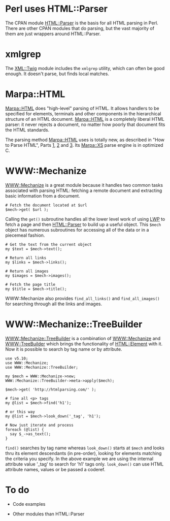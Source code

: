 # Perl uses HTML::Parser

The CPAN module [HTML::Parser][6]
is the basis for all HTML parsing in Perl.  There are other CPAN modules
that do parsing, but the vast majority of them are just wrappers around
HTML::Parser.

# xmlgrep

The [XML::Twig](http://search.cpan.org/dist/XML-Twig) module includes the
`xmlgrep` utility, which can often be good enough.  It doesn't parse,
but finds local matches.

# Marpa::HTML

[Marpa::HTML][1]
does "high-level" parsing of HTML.
It allows handlers to be specified for elements,
terminals and other components in the hierarchical structure of an HTML document.
[Marpa::HTML][1]
is a completely liberal HTML parser:
it never rejects a document,
no matter how poorly that document fits the HTML standards.

The parsing method [Marpa::HTML][1] uses is totally new,
as described in "How to Parse HTML",
Parts [1][2], [2][3] and [3][4].
Its [Marpa::XS][5] parse engine is in optimized C.

WWW::Mechanize
==============
[WWW::Mechanize][7] is a great module because it handles two common tasks associated with parsing HTML: fetching a remote document and extracting basic information from a document.

    # Fetch the document located at $url
    $mech->get( $url );

Calling the `get()` subroutine handles all the lower level work of using [LWP](https://metacpan.org/module/LWP) to fetch a page and then [HTML::Parser][6] to build up a useful object. This `$mech` object has numerous subroutines for accessing all of the data or in a piecemeal fashion.

    # Get the text from the current object
    my $text = $mech->text();
    
    # Return all links
    my $links = $mech->links();
    
    # Return all images
    my $images = $mech->images();
    
    # Fetch the page title
    my $title = $mech->title();

WWW::Mechanize also provides `find_all_links()` and `find_all_images()` for searching through all the links and images.

WWW::Mechanize::TreeBuilder
===========================
[WWW::Mechanize::TreeBuilder](https://metacpan.org/module/WWW::Mechanize::TreeBuilder) 
is a combination of [WWW::Mechanize][7] and
[WWW::TreeBuilder](https://metacpan.org/module/HTML::TreeBuilder) which 
brings the functionality of 
[HTML::Element](https://metacpan.org/module/HTML::Element) with it. Now it is 
possible to search by tag name or by attribute.

    use v5.10;
    use WWW::Mechanize;
    use WWW::Mechanize::TreeBuilder;

    my $mech = WWW::Mechanize->new;
    WWW::Mechanize::TreeBuilder->meta->apply($mech);
    
    $mech->get( 'http://htmlparsing.com/' );
    
    # fine all <p> tags
    my @list = $mech->find('h1');
    
    # or this way
    my @list = $mech->look_down('_tag', 'h1');

    # Now just iterate and process
    foreach (@list) {
      say $_->as_text();
    }

`find()` searches by tag name whereas `look_down()` starts at `$mech` and 
looks thru its element descendants (in pre-order), looking for elements 
matching the criteria you specify. In the above example we are using the 
internal attribute value '_tag' to search for 'h1' tags only. `look_down()` 
can use HTML attribute names, values or be passed a coderef.


# To do

* Code examples
* Other modules than HTML::Parser

  [1]: https://metacpan.org/module/Marpa::HTML "Marpa::HTML"
  [2]: http://blogs.perl.org/users/jeffrey_kegler/2011/11/how-to-parse-html.html "How to Parse HTML 1"
  [3]: http://blogs.perl.org/users/jeffrey_kegler/2011/12/how-to-parse-html-part-2.html "How to Parse HTML 2"
  [4]: http://blogs.perl.org/users/jeffrey_kegler/2011/12/how-to-parse-html-part-3.html "How to Parse HTML 3"
  [5]: https://metacpan.org/module/Marpa::XS "Marpa::XS"
  [6]: http://search.cpan.org/dist/HTML-Parser/
  [7]: https://metacpan.org/module/WWW::Mechanize
